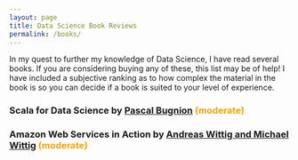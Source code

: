 ```yaml
---
layout: page
title: Data Science Book Reviews
permalink: /books/
---
```


In my quest to further my knowledge of Data Science, I have read several books. If you are considering buying any of these, this list may be of help! I have included a subjective ranking as to how complex the material in the book is so you can decide if a book is suited to your level of experience.


### Scala for Data Science by [Pascal Bugnion](https://www.amazon.com/Scala-Data-Science-Pascal-Bugnion/dp/1785281372) <font color = 'orange'>(moderate)</font>

### Amazon Web Services in Action by [Andreas Wittig and Michael Wittig](https://www.amazon.com/Amazon-Services-Action-Andreas-Wittig/dp/1617292885) <font color = 'orange'>(moderate)</font>
